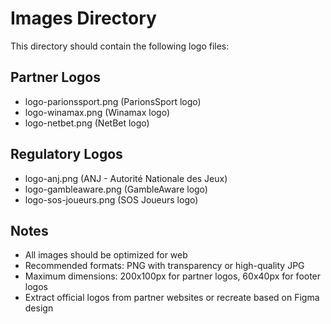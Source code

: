 # Images Directory

This directory should contain the following logo files:

## Partner Logos
- logo-parionssport.png (ParionsSport logo)
- logo-winamax.png (Winamax logo)  
- logo-netbet.png (NetBet logo)

## Regulatory Logos
- logo-anj.png (ANJ - Autorité Nationale des Jeux)
- logo-gambleaware.png (GambleAware logo)
- logo-sos-joueurs.png (SOS Joueurs logo)

## Notes
- All images should be optimized for web
- Recommended formats: PNG with transparency or high-quality JPG
- Maximum dimensions: 200x100px for partner logos, 60x40px for footer logos
- Extract official logos from partner websites or recreate based on Figma design